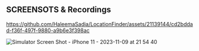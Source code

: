 
## SCREENSOTS & Recordings



https://github.com/HaleemaSadia/LocationFinder/assets/21139144/cd2bddad-f36f-497f-9880-a9b6e3f398ac

![Simulator Screen Shot - iPhone 11 - 2023-11-09 at 21 54 40](https://github.com/HaleemaSadia/LocationFinder/assets/21139144/3b646e5b-4bdc-47a9-9d55-ba9cbf47bf62)
